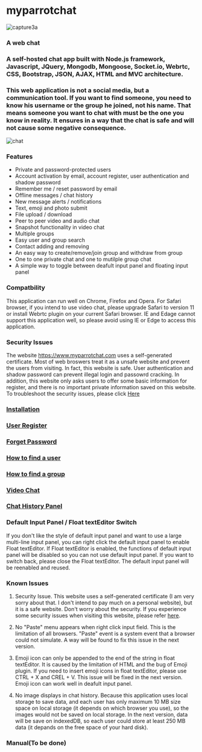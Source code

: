 # myparrotchat
![capture3a](https://user-images.githubusercontent.com/22565449/29981355-6a983fca-8f1b-11e7-9994-d98625e55f92.PNG)
### A web chat 
### A self-hosted chat app built with Node.js framework, Javascript, JQuery, Mongodb, Mongoose, Socket.io, Webrtc, CSS, Bootstrap, JSON, AJAX, HTML and MVC architecture. 
### This web application is not a social media, but a communication tool. If you want to find someone, you need to know his username or the group he joined, not his name. That means someone you want to chat with must be the one you know in reality. It ensures in a way that the chat is safe and will not cause some negative consequence.

![chat](https://user-images.githubusercontent.com/22565449/30355367-01f010da-9801-11e7-8df4-980109364792.png)


### Features
 - Private and password-protected users
 - Account activation by email, account register, user authentication and shadow password
 - Remember me / reset password by email
 - Offline messages / chat history
 - New message alerts / notifications
 - Text, emoji and photo submit
 - File upload / download
 - Peer to peer video and audio chat
 - Snapshot functionality in video chat
 - Multiple groups
 - Easy user and group search
 - Contact adding and removing 
 - An easy way to create/remove/join group and withdraw from group 
 - One to one private chat and one to mutilple group chat
 - A simple way to toggle between deafult input panel and floating input panel
### Compatbility
 This application can run well on Chrome, Firefox and Opera. For Safari browser, if you intend to use video chat, please upgrade Safari to version 11 or install Webrtc plugin on your current Safari browser. IE and Edage cannot support this application well, so please avoid using IE or Edge to access this application. 
### Security Issues
The website https://www.myparrotchat.com uses a self-generated certificate. Most of web broswers treat it as a unsafe website and prevent the users from visiting. In fact, this website is safe. User authentication and shadow password can prevent illegal login and passowrd cracking. In addition, this website only asks users to offer some basic information for register, and there is no important private information saved on this website. To troubleshoot the security issues, please click [Here](https://github.com/davidlin006811/myparrotchat/wiki/Troubleshooting)

### [Installation](https://github.com/davidlin006811/myparrotchat/wiki/Installation)
### [User Register](https://github.com/davidlin006811/myparrotchat/wiki/Register)
### [Forget Password](https://github.com/davidlin006811/myparrotchat/wiki/Forget-Password)
### [How to find a user](https://github.com/davidlin006811/myparrotchat/wiki/How-to-find-a-user)
### [How to find a group](https://github.com/davidlin006811/myparrotchat/wiki/How-to-find-a-group-&-group-members)
### [Video Chat](https://github.com/davidlin006811/myparrotchat/wiki/Video-Chat)
### [Chat History Panel](https://github.com/davidlin006811/myparrotchat/wiki/Chat-History-Panel)


### Default Input Panel / Float textEditor Switch
If you don't like the style of default input panel and want to use a large multi-line input panel, you can right click the default input panel to enable Float textEditor. If Float textEditor is enabled, the functions of default input panel will be disabled so you can not use default input panel. If you want to switch back, please close the Float textEditor. The default input panel will be reenabled and reused.

### Known Issues

1. Security Issue. This website uses a self-generated certificate (I am very sorry about that. I don't intend to pay much on a personal website), but it is a safe website. Don't worry about the security. If you experience some security issues when visiting this website, please refer [here](https://github.com/davidlin006811/myparrotchat/wiki/Troubleshooting).

2. No "Paste" menu appears when right click input field. This is the limitation of all browsers. "Paste" event is a system event that a browser could not simulate. A way will be found to fix this issue in the next version. 

3. Emoji icon can only be appended to the end of the string in float textEditor. It is caused by the limitation of HTML and the bug of Emoji plugin. If you need to insert emoji icons in float textEditor, please use CTRL + X and CREL + V. This issue will be fixed in the next version. Emoji icon can work well in deafult input panel.

4. No image displays in chat history. Because this application uses local storage to save data, and each user has only maximum 10 MB size space on local storage (it depends on which browser you use), so the images would not be saved on local storage. In the next version, data will be save on indexedDB, so each user could store at least 250 MB data (it depands on the free space of your hard disk). 

### Manual(To be done)
